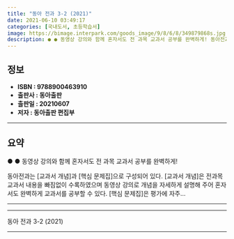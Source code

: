```yaml
---
title: "동아 전과 3-2 (2021)"
date: 2021-06-10 03:49:17
categories: [국내도서, 초등학습서]
image: https://bimage.interpark.com/goods_image/9/8/6/8/349879868s.jpg
description: ● ● 동영상 강의와 함께 혼자서도 전 과목 교과서 공부를 완벽하게! 동아전과는 [교과서 개념]과 [핵심 문제집]으로 구성되어 있다. [교과서 개념]은 전과목 교과서 내용을 빠짐없이 수록하였으며 동영상 강의로 개념을 자세하게 설명해 주어 혼자서도 완벽하게 교과서를 공부할 수 있다.
---
```


## **정보**

- **ISBN : 9788900463910**
- **출판사 : 동아출판**
- **출판일 : 20210607**
- **저자 : 동아출판 편집부**

------



## **요약**

●  ●  동영상 강의와 함께 혼자서도 전 과목 교과서 공부를 완벽하게!

동아전과는 [교과서 개념]과 [핵심 문제집]으로 구성되어 있다. [교과서 개념]은 전과목 교과서 내용을 빠짐없이 수록하였으며 동영상 강의로 개념을 자세하게 설명해 주어 혼자서도 완벽하게 교과서를 공부할 수 있다. [핵심 문제집]은 평가에 자주... 

------



------


동아 전과 3-2 (2021) 

------


